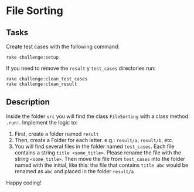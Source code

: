 # File Sorting
## Tasks
Create test cases with the following command:
```
rake challenge:setup
```
If you need to remove the `result` y `test_cases` directories run:
```
rake challenge:clean_test_cases
rake challenge:clean_result
```

## Description
Inside the folder `src` you will find the class `FileSorting` with a class method `.run!`.
Implement the logic to:
1. First, create a folder named `result`
2. Then, create a Folder for each letter. e.g.: `result/a`, `result/b`, etc.
3. You will find several files in the folder named `test_cases`. Each file contains a string `title <some_title>`. Please rename the file with the string `<some_title>`. Then move the file from `test_cases` into the folder named with the initial, like this: the file that contains `title abc` would be renamed as `abc` and placed in the folder `result/a`

Happy coding!
